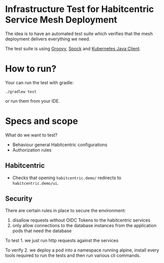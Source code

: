 # Infrastructure Test for Habitcentric Service Mesh Deployment

The idea is to have an automated test suite which verifies that the
mesh deployment delivers everything we need.

The test suite is using [Groovy](https://groovy-lang.org/), [Spock](http://spockframework.org/) and
[Kubernetes Java Client](https://github.com/kubernetes-client/java).

# How to run?

Your can run the test with gradle:
```shell
./gradlew test
```

or run them from your IDE.

# Specs and scope
What do we want to test?

* Behaviour general Habitcentric configurations
* Authorization rules

## Habitcentric

* Checks that opening `habitcentric.demo/` redirects to `habitcentric.demo/ui`.

## Security
There are certain rules in place to secure the environment:
1. disallow requests without OIDC Tokens to the habitcentric services
2. only allow connections to the database instances from the application
  pods that need the database

To test 1. we just run http requests against the services

To verify 2. we deploy a pod into a namespace running alpine,
install every tools required to run the tests and then run various
cli commands.
